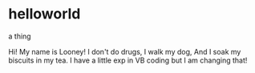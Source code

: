 # helloworld
a thing

Hi! My name is Looney! I don't do drugs, I walk my dog, And I soak my biscuits in my tea. 
I have a little exp in VB coding but I am changing that!
